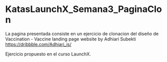 # KatasLaunchX_Semana3_PaginaClon

La pagina presentada consiste en un ejercicio de clonacion del diseño de Vaccination - Vaccine landing page website by Adhiari Subekti https://dribbble.com/Adhiari_is/ 

Ejercicio propuesto en el curso LaunchX.
